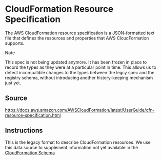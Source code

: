 # CloudFormation Resource Specification

The AWS CloudFormation resource specification is a JSON-formatted text file that defines the resources and properties that AWS CloudFormation supports.

> [!NOTE]
> This spec is not being updated anymore. It has been frozen in place to record the types
> as they were at a particular point in time. This allows us to detect incompatible changes
> to the types between the legcy spec and the registry schema, without introducing another
> history-keeping mechanism just yet.

## Source

<https://docs.aws.amazon.com/AWSCloudFormation/latest/UserGuide/cfn-resource-specification.html>

## Instructions

This is the legacy format to describe CloudFormation resources.
We use this data source to supplement information not yet available in the [CloudFormation Schema](../CloudFormationSchema)
